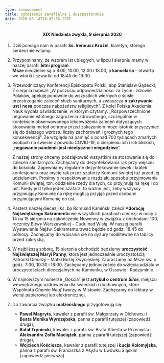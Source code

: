 ```yaml
---
type: annoucement
title: ogłoszenia parafialne i duszpasterskie
date: 2020-08-14T16:07:58.298Z
---
```

<!--StartFragment-->

<h4 style="text-align:center;">XIX Niedziela zwykła, 9 sierpnia 2020</h3>

1. Dziś pomaga nam w parafii **ks. Ireneusz Krużel**, klaretyn, którego serdecznie witamy.
2. Przypominamy, że wzorem lat ubiegłych, w lipcu i sierpniu mamy w naszej parafii **letni program**:\
   **Msze** niedzielne są o 8.00, 10.00, 12.00 i 18.00, a **kancelaria** – otwarta we wtorki i czwartki od 18:45 do 19:30.
3. Przewodniczący Konferencji Episkopatu Polski, abp Stanisław Gądecki, 7 sierpnia napisał: „W poczuciu odpowiedzialności za życie i zdrowie Polaków, apeluję ponownie do wszystkich wiernych o ścisłe przestrzeganie zaleceń służb sanitarnych, a zwłaszcza **o zakrywanie ust i nosa** podczas nabożeństw religijnych”. Z kolei Polska Akademia Nauk wydała oświadczenie, w którym czytamy: „Rozpowszechnione negowanie istotnego zagrożenia zdrowotnego, szczególnie w kontekście obserwowanego lekceważenia zaleceń dotyczących stosowania metod ochrony przed zakażeniem może istotnie przyczyniać się do dalszego wzrostu liczby zachorowań i groźnych tego konsekwencji”. Ze względu na pamięć o ponad 700 tysiącach zmarłych osobach na świecie z powodu COVID-19, o cierpieniu ich i ich bliskich, „**negowanie pandemii jest nieetyczne i niegodziwe**”.

   Z naszej strony chcemy podziękować wszystkim za stosowanie się do zaleceń sanitarnych. Zachęcamy do dezynfekowania rąk przy wejściu do kościoła. Zapewniamy regularne dezynfekowanie ławek i kratek konfesjonału oraz mycie rąk przez szafarzy Komunii świętej tuż przed jej udzielaniem. Prosimy o respektowanie rozdziału sposobu przyjmowania Komunii świętej, tzn. oddzielne rzędy dla tych, co przyjmują na rękę i do ust. Kiedy jest tylko jeden szafarz, to ważne jest, żeby wszyscy przyjmujący Komunię na rękę mogli ją przyjąć przed osobami przyjmującymi Komunię do ust.
4. Pasterz naszej diecezji ks. bp Romuald Kamiński zalecił A**dorację Najświętszego Sakramentu** we wszystkich parafiach diecezji w nocy z 14 na 15 sierpnia na zakończenie Nowenny w związku z obchodami 100. rocznicy Bitwy Warszawskiej – Cudu nad Wisłą. W naszej parafii Wystawienie Najśw. Sakramentu trwać będzie od godz. 18.45 do północy. Zachęcamy do wpisania się na dyżury modlitewne na tablicy przed zakrystią.
5. W najbliższą sobotę, 15 sierpnia obchodzić będziemy **uroczystość Najświętszej Maryi Panny**, która jest jednocześnie uroczystością Patronki Diecezji – Matki Bożej Zwycięskiej. Zapraszamy na Msze św. o godz. 7:00, 10:30 i 18:00. Zachęcamy jednocześnie do wzięcia udziału w uroczystościach diecezjalnych na Kamionku, w Ossowie i Radzyminie.
6. W najnowszym numerze „Gościa” jest **artykuł o centrum *Siloe***, miejscu wewnętrznego uzdrowienia dla świeckich i duchownych, które Wspólnota *Chemin Neuf* tworzy w Mistowie. Zachęcamy do lektury w wersji papierowej lub elektronicznej.
7. Do zawarcia związku **małżeńskiego** przygotowują się:

   * **Paweł Magryta**, kawaler z parafii św. Małgorzaty w Olchowcu i **Beata Monika Wyrozębska**, panna z parafii tutejszej (zapowiedź druga),
   * **Rafał Tryniecki**, kawaler z parafii św. Brata Alberta w Przemyślu i **Aleksandra Zofia Maciążek**, panna z parafii tutejszej (zapowiedź druga),
   * **Wojciech Kościesza**, kawaler z parafii tutejszej i **Łucja Kołomyjska**, panna z parafii św. Franciszka z Asyżu w Lwówku Śląskim (zapowiedź pierwsza).

<!--EndFragment-->